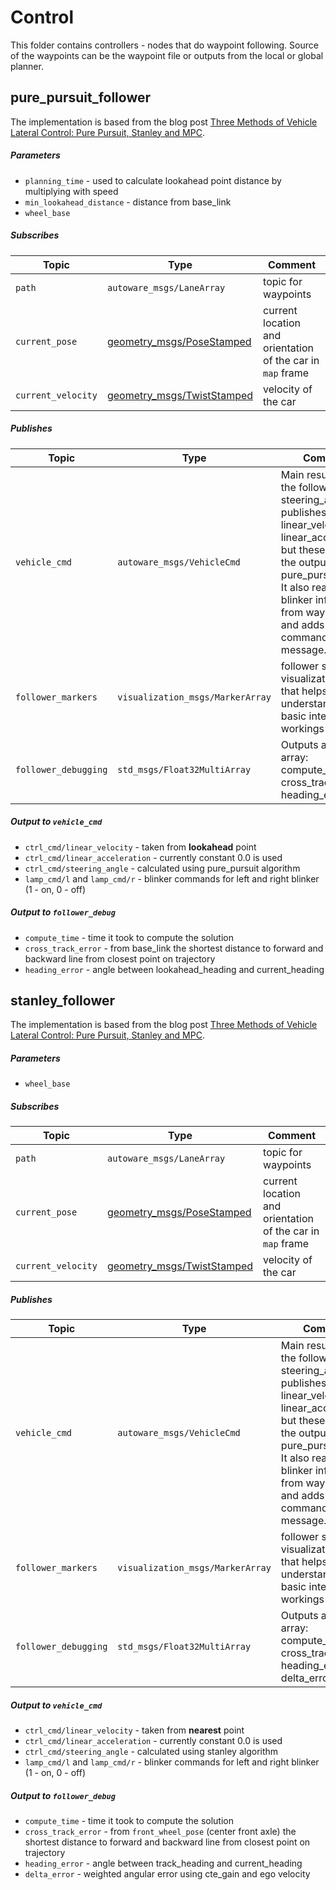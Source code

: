 # Control

This folder contains controllers - nodes that do waypoint following. Source of the waypoints can be the waypoint file or outputs from the local or global planner.

## pure_pursuit_follower

The implementation is based from the blog post [Three Methods of Vehicle Lateral Control: Pure Pursuit, Stanley and MPC](https://www.shuffleai.blog/blog/Three_Methods_of_Vehicle_Lateral_Control.html).

##### Parameters

* `planning_time` - used to calculate lookahead point distance by multiplying with speed
* `min_lookahead_distance` - distance from base_link 
* `wheel_base`

##### Subscribes

| Topic | Type | Comment |
| --- | --- | --- |
| `path` | `autoware_msgs/LaneArray` | topic for waypoints |
| `current_pose` | [geometry_msgs/PoseStamped](http://docs.ros.org/en/noetic/api/geometry_msgs/html/msg/PoseStamped.html) | current location and orientation of the car in `map` frame |
| `current_velocity` | [geometry_msgs/TwistStamped](http://docs.ros.org/en/noetic/api/geometry_msgs/html/msg/TwistStamped.html) | velocity of the car |

##### Publishes

| Topic | Type | Comment |
| --- | --- | --- |
| `vehicle_cmd` | `autoware_msgs/VehicleCmd` | Main result from the follower is steering_angle, it publishes also linear_velocity and linear_acceleration, but these are not the outputs from pure_pursuit itself. It also reads blinker information from waypoints and adds that to command message. |
| `follower_markers` | `visualization_msgs/MarkerArray` | follower specific visualization topic that helps to understand some basic internal workings |
| `follower_debugging` | `std_msgs/Float32MultiArray` | Outputs as an array: compute_time, cross_track_error, heading_error |

##### Output to `vehicle_cmd`
* `ctrl_cmd/linear_velocity` - taken from **lookahead** point
* `ctrl_cmd/linear_acceleration` - currently constant 0.0 is used
* `ctrl_cmd/steering_angle` - calculated using pure_pursuit algorithm
* `lamp_cmd/l` and `lamp_cmd/r` - blinker commands for left and right blinker (1 - on, 0 - off)

##### Output to `follower_debug`
* `compute_time` - time it took to compute the solution
* `cross_track_error` - from base_link the shortest distance to forward and backward line from closest point on trajectory
* `heading_error` - angle between lookahead_heading and current_heading

## stanley_follower

The implementation is based from the blog post [Three Methods of Vehicle Lateral Control: Pure Pursuit, Stanley and MPC](https://www.shuffleai.blog/blog/Three_Methods_of_Vehicle_Lateral_Control.html).

##### Parameters
* `wheel_base`

##### Subscribes

| Topic | Type | Comment |
| --- | --- | --- |
| `path` | `autoware_msgs/LaneArray` | topic for waypoints |
| `current_pose` | [geometry_msgs/PoseStamped](http://docs.ros.org/en/noetic/api/geometry_msgs/html/msg/PoseStamped.html) | current location and orientation of the car in `map` frame |
| `current_velocity` | [geometry_msgs/TwistStamped](http://docs.ros.org/en/noetic/api/geometry_msgs/html/msg/TwistStamped.html) | velocity of the car |

##### Publishes

| Topic | Type | Comment |
| --- | --- | --- |
| `vehicle_cmd` | `autoware_msgs/VehicleCmd` | Main result from the follower is steering_angle, it publishes also linear_velocity and linear_acceleration, but these are not the outputs from pure_pursuit itself.  It also reads blinker information from waypoints and adds that to command message. |
| `follower_markers` | `visualization_msgs/MarkerArray` | follower specific visualization topic that helps to understand some basic internal workings |
| `follower_debugging` | `std_msgs/Float32MultiArray` | Outputs as an array: compute_time, cross_track_error, heading_error, delta_error |

##### Output to `vehicle_cmd`
* `ctrl_cmd/linear_velocity` - taken from **nearest** point
* `ctrl_cmd/linear_acceleration` - currently constant 0.0 is used
* `ctrl_cmd/steering_angle` - calculated using stanley algorithm
* `lamp_cmd/l` and `lamp_cmd/r` - blinker commands for left and right blinker (1 - on, 0 - off)

##### Output to `follower_debug`
* `compute_time` - time it took to compute the solution
* `cross_track_error` - from `front_wheel_pose` (center front axle) the shortest distance to forward and backward line from closest point on trajectory
* `heading_error` - angle between track_heading and current_heading
* `delta_error` - weighted angular error using cte_gain and ego velocity